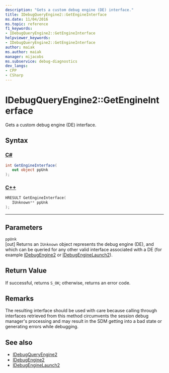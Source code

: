 ```yaml
---
description: "Gets a custom debug engine (DE) interface."
title: IDebugQueryEngine2::GetEngineInterface
ms.date: 11/04/2016
ms.topic: reference
f1_keywords:
- IDebugQueryEngine2::GetEngineInterface
helpviewer_keywords:
- IDebugQueryEngine2::GetEngineInterface
author: maiak
ms.author: maiak
manager: mijacobs
ms.subservice: debug-diagnostics
dev_langs:
- CPP
- CSharp
---
```

# IDebugQueryEngine2::GetEngineInterface

Gets a custom debug engine (DE) interface.

## Syntax

### [C#](#tab/csharp)
```csharp
int GetEngineInterface( 
   out object ppUnk
);
```
### [C++](#tab/cpp)
```cpp
HRESULT GetEngineInterface( 
   IUnknown** ppUnk
);
```
---

## Parameters
`ppUnk`\
[out] Returns an `IUnknown` object represents the debug engine (DE), and which can be queried for any other valid interface associated with a DE (for example [IDebugEngine2](../../../extensibility/debugger/reference/idebugengine2.md) or [IDebugEngineLaunch2](../../../extensibility/debugger/reference/idebugenginelaunch2.md)).

## Return Value
 If successful, returns `S_OK`; otherwise, returns an error code.

## Remarks
 The resulting interface should be used with care because calling through interfaces retrieved from this method circumvents the session debug manager's processing and may result in the SDM getting into a bad state or generating errors while debugging.

## See also
- [IDebugQueryEngine2](../../../extensibility/debugger/reference/idebugqueryengine2.md)
- [IDebugEngine2](../../../extensibility/debugger/reference/idebugengine2.md)
- [IDebugEngineLaunch2](../../../extensibility/debugger/reference/idebugenginelaunch2.md)

